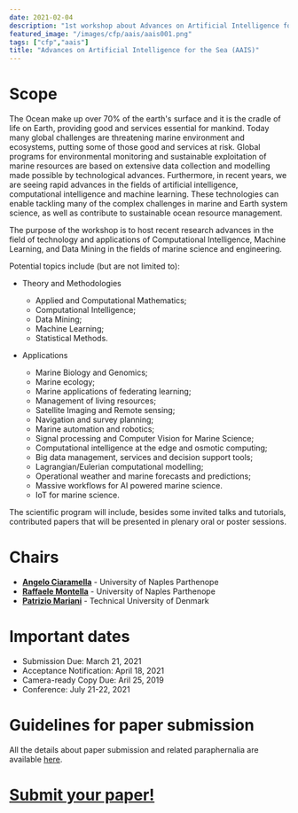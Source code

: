 ```yaml
---
date: 2021-02-04
description: "1st workshop about Advances on Artificial Intelligence for the Sea (AAIS) held in conjuntion with The International Joint Conference on Neural Networks (JCNN) 2021 - Virtual Event - 18-22 July 2021."
featured_image: "/images/cfp/aais/aais001.png"
tags: ["cfp","aais"]
title: "Advances on Artificial Intelligence for the Sea (AAIS)"
---
```


# Scope

The Ocean make up over 70% of the earth's surface and it is the cradle of life on Earth, providing good and services essential for mankind.
Today many global challenges are threatening marine environment and ecosystems, putting some of those good and services at risk.
Global programs for environmental monitoring and sustainable exploitation of marine resources are based on extensive data collection and modelling made possible by technological advances.
Furthermore, in recent years, we are seeing rapid advances in the fields of artificial intelligence, computational intelligence and machine learning.
These technologies can enable tackling many of the complex challenges in marine and Earth system science, as well as contribute to sustainable ocean resource management.

The purpose of the workshop is to host recent research advances in the field of technology and applications of Computational Intelligence, Machine Learning, and Data Mining in the fields of marine science and engineering.
 
Potential topics include (but are not limited to):

* Theory and Methodologies

    - Applied and Computational Mathematics;
    - Computational Intelligence;       
    - Data Mining;
    - Machine Learning;
    - Statistical Methods.

* Applications  
    - Marine Biology and Genomics;
    - Marine ecology; 
    - Marine applications of federating learning;
    - Management of living resources;
    - Satellite Imaging and Remote sensing;
    - Navigation and survey planning; 
    - Marine automation and robotics; 
    - Signal processing and Computer Vision for Marine Science; 
    - Computational intelligence at the edge and osmotic computing;
    - Big data management, services and decision support tools; 
    - Lagrangian/Eulerian computational modelling;
    - Operational weather and marine forecasts and predictions;
    - Massive workflows for AI powered marine science.
    - IoT for marine science.

The scientific program will include, besides some invited talks and tutorials, contributed papers that will be presented in plenary oral or poster sessions.

# Chairs
- **[Angelo Ciaramella](https://sites.google.com/view/ciss-angelociaramella/home)** - University of Naples Parthenope
- **[Raffaele Montella](http://raffaelemontella.it)** - University of Naples Parthenope 
- **[Patrizio Mariani](https://www.dtu.dk/english/service/phonebook/person?id=39819&cpid=&tab=1)** - Technical University of Denmark

# Important dates
- Submission Due: March 21, 2021
- Acceptance Notification: April 18, 2021
- Camera-ready Copy Due: Aril 25, 2019
- Conference: July 21-22, 2021

# Guidelines for paper submission
All the details about paper submission and related paraphernalia are available [here](https://www.ijcnn.org/paper-submission-2021).

# [Submit your paper!](https://ieee-cis.org/conferences/ijcnn2021/upload.php)

